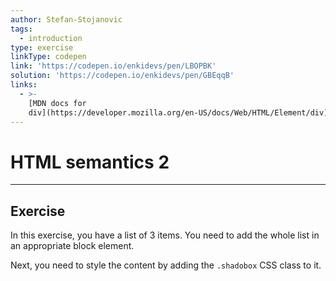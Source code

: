 ```yaml
---
author: Stefan-Stojanovic
tags:
  - introduction
type: exercise
linkType: codepen
link: 'https://codepen.io/enkidevs/pen/LBOPBK'
solution: 'https://codepen.io/enkidevs/pen/GBEqqB'
links:
  - >-
    [MDN docs for
    div](https://developer.mozilla.org/en-US/docs/Web/HTML/Element/div){website}
---
```


# HTML semantics 2


---

## Exercise

In this exercise, you have a list of 3 items. You need to add the whole list in an appropriate block element.

Next, you need to style the content by adding the `.shadobox` CSS class to it.
 
